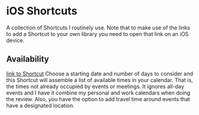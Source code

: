 # iOS Shortcuts
A collection of Shortcuts I routinely use. Note that to make use of the links to add a Shortcut to your own library you need to open that link on an iOS device.

## Availability 
[link to Shortcut](https://www.icloud.com/shortcuts/bb2a6f83ebeb4bd1b73ef11a7991aeff)
Choose a starting date and number of days to consider and this Shortcut will assemble a list of available times in your calendar. That is, the times not already occupied by events or meetings. It ignores all-day events and I have it combine my personal and work calendars when doing the review. Also, you have the option to add travel time around events that have a designated location.
